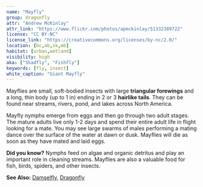 ```yaml
---
name: "Mayfly"
group: dragonfly
attr: "Andrew McKinlay"
attr_link: "https://www.flickr.com/photos/apmckinlay/51332389722"
license: "CC BY-NC"
license_link: "https://creativecommons.org/licenses/by-nc/2.0/"
location: [bc,ab,sk,mb]
habitat: [urban,wetland]
visibility: high
aka: ["Shadfly", "Fishfly"]
keywords: [fly, insect]
white_caption: "Giant Mayfly"
---
```

Mayflies are small, soft-bodied insects with large **triangular forewings** and a long, thin body (up to 1 in) ending in 2 or 3 **hairlike tails**. They can be found near streams, rivers, pond, and lakes across North America.

Mayfly nymphs emerge from eggs and then go through two adult stages. The mature adults live only 1-2 days and spend their entire adult life in flight looking for a mate. You may see large swarms of males performing a mating dance over the surface of the water at dawn or dusk. Mayflies will die as soon as they have mated and laid eggs.

**Did you know?** Nymphs feed on algae and organic detritus and play an important role in cleaning streams. Mayflies are also a valuable food for fish, birds, spiders, and other insects.

<!-- generated, do not edit -->
**See Also:**
[Damselfly](/insects/damselfly/),
[Dragonfly](/insects/dragonfly/)
